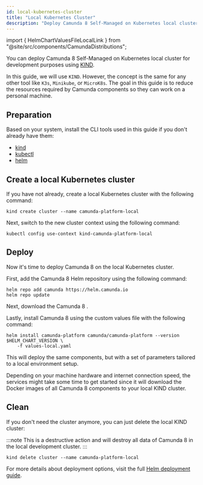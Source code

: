 ```yaml
---
id: local-kubernetes-cluster
title: "Local Kubernetes Cluster"
description: "Deploy Camunda 8 Self-Managed on Kubernetes local cluster for development purposes using KIND."
---
```


import { HelmChartValuesFileLocalLink } from "@site/src/components/CamundaDistributions";

You can deploy Camunda 8 Self-Managed on Kubernetes local cluster for development purposes using [KIND](https://kind.sigs.k8s.io/).

In this guide, we will use `KIND`. However, the concept is the same for any other tool like `K3s`, `Minikube`, or `MicroK8s`. The goal in this guide is to reduce the resources required by Camunda components so they can work on a personal machine.

## Preparation

Based on your system, install the CLI tools used in this guide if you don't already have them:

- [kind](https://kind.sigs.k8s.io/docs/user/quick-start)
- [kubectl](https://kubernetes.io/docs/tasks/tools/#kubectl)
- [helm](https://helm.sh/docs/intro/install/)

## Create a local Kubernetes cluster

If you have not already, create a local Kubernetes cluster with the following command:

```shell
kind create cluster --name camunda-platform-local
```

Next, switch to the new cluster context using the following command:

```shell
kubectl config use-context kind-camunda-platform-local
```

## Deploy

Now it's time to deploy Camunda 8 on the local Kubernetes cluster.

First, add the Camunda 8 Helm repository using the following command:

```shell
helm repo add camunda https://helm.camunda.io
helm repo update
```

Next, download the Camunda 8 <HelmChartValuesFileLocalLink/>.

Lastly, install Camunda 8 using the custom values file with the following command:

```shell
helm install camunda-platform camunda/camunda-platform --version $HELM_CHART_VERSION \
    -f values-local.yaml
```

This will deploy the same components, but with a set of parameters tailored to a local environment setup.

Depending on your machine hardware and internet connection speed, the services might take some time to get started since it will download the Docker images of all Camunda 8 components to your local KIND cluster.

## Clean

If you don't need the cluster anymore, you can just delete the local KIND cluster:

:::note
This is a destructive action and will destroy all data of Camunda 8 in the local development cluster.
:::

```shell
kind delete cluster --name camunda-platform-local
```

For more details about deployment options, visit the full [Helm deployment guide](../deploy.md).

